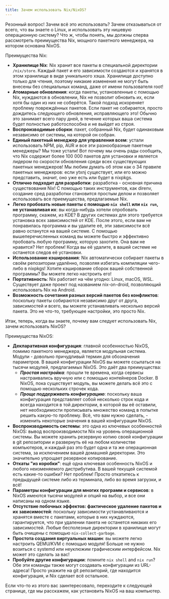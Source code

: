 ```yaml
---
title: Зачем использовать Nix/NixOS?
---
```


Резонный вопрос! Зачем всё это использовать? Зачем отказываться от всего, что вы знаете о Linux, и использовать эту нишевую операционную систему? Что ж, чтобы понять, мы должны сперва рассмотреть преимущества Nix, мощного пакетного менеджера, на котором основана NixOS.

Преимущества Nix:

- **Хранилище Nix**: Nix хранит все пакеты в специальной директории `/nix/store`. Каждый пакет и его зависимости создаются и хранятся в этом хранилище в виде уникального хэша. Хранилище доступно только для чтения, поэтому никакие изменения не могут быть внесены без специальных команд, даже от имени пользователя root!
- **Атомарные обновления**: когда пакеты, установленные с помощью Nix, нуждаются в обновлении, Nix не позволит обновить их, если хотя бы один из них не соберётся. Такой подход искореняет проблему повреждённых пакетов. Если пакет не собирается, просто дождитесь следующего обновления, исправляющего это! Обычно это занимает всего пару дней, в течение которых ваша система будет полностью работоспособна и не выйдет из строя.
- **Воспроизводимые сборки**: пакет, собранный Nix, будет одинаковым независимо от системы, на которой он собран.
- **Единый пакетный менеджер для управления всем**: устали использовать NPM, pip, AUR и все эти разнообразные пакетные менеджеры? Мы тоже устали! Вот почему мы очень рады сообщить, что Nix содержит более 100 000 пакетов для установки и является лидером по скорости обновления среди всех существующих пакетных менеджеров! Мы любим думать об этом как о 34 правиле пакетных менеджеров: если ytxnj существует, или его можно представить, значит, оно уже есть или будет в nixpkgs.
- **Отлично подходит для разработки**: разработка - основная причина существования Nix! С помощью таких инструментов, как direnv, создание сред разработки становится простым делом и позволяет использовать все приемущества, предлагаемые Nix.
- **Легко пробовать новые пакеты с помощью `nix shell` или `nix run`, не устанавливая их**: вы когда-нибудь хотели опробовать программу, скажем, из KDE? В других системах для этого требуется установка всех зависимостей от KDE. После этого, если вам не понравилась программа и вы удалите её, эти зависимости всё равно останутся на вашей системе. С помощью вышеперечисленных команд вы можете быстро и эффективно пробовать любую программу, которую захотите. Она вам не нравится? Нет проблем! Когда вы её удалите, в вашей системе не останется следов её установки.
- **Использование кэширования**: Nix автоматически собирает пакеты в своём репозитории удалённо, позволяя избегать компиляции чего-либо в nixpkgs! Хотите кэширование сборок вашей собственной программы? Вы можете легко настроить его!
- **Портативность**: Nix работает на чём угодно: Linux, macOS, WSL. Существует даже проект под названием nix-on-droid, позволяющий использовать Nix на Android.
- **Возможность сочетания разных версий пакетов без конфликтов**: поскольку пакеты собираются независимо друг от друга, зависимостей и всего, вы можете устанавливать несколько версий пакета. Это не что-то, требующее настройки, это просто Nix.

Итак, теперь, когда вы знаете, почему вам следует использовать Nix, зачем использовать NixOS?

Преимущества NixOS:

- **Декларативная конфигурация**: главной особенностью NixOS, помимо пакетного менеджера, является модульная система. Модули - довольно причудливый термин для обозначения параметров. В вашей конфигурации NixOS вы можете ссылаться на тысячи модулей, предлагаемых NixOS. Это даёт два преимущества:
  - **_Простая настройка_**: прошли те времена, когда сервисы настраивались вручную или с помощью контейнеров Docker. В NixOS, пока существует модуль, вы можете делать всё это с помощью нескольких строчек кода.
  - **_Проще поддерживать конфигурацию_**: поскольку ваша конфигурация представляет собой несколько строк кода и всегда находится в той директории, в которой вы её оставили, нет необходимости прописывать множество команд в попытке решить какую-то проблему. Всё, что вам нужно сделать, - изменить некоторые значения в вашей конфигурации NixOS.
- **Воспроизводимость системы**: это одна из ключевых особенностей NixOS: вывод воспроизводимости Nix на уровень операционной системы. Вы можете хранить резервную копию своей конфигурации в git репозитории и развернуть её на любом количестве компьютеров, и каждый раз это будет одна и та же операционная система, за исключением вашей домашней директории. Это значительно упрощает резервное копирование.
- **Откаты "из коробки"**: ещё одна ключевая особенность NixOS и любого неизменяемого дистрибутива. В вашей текущей системой есть какие-то ошибки? Нет проблем! Просто откатитесь к предыдущей системе либо из терминала, либо во время загрузки, и всё!
- **Параметры конфигурации для многих программ и сервисов**: в NixOS имеются тысячи модулей и опций на выбор, и все они написаны на одном языке.
- **Отсутствие побочных эффектов: фактическое удаление пакетов и их зависимостей**: поскольку зависимости устанавливаются и хранятся вместе с пакетами, которые в них нуждаются, гарантируется, что при удалении пакета не останется никаких его зависимостей. Любые бесполезные директории в хранилище могут быть очищены с помощью `nix-collect-garbage`.
- **Простота создания виртуальных машин**: вы можете легко настроить QEMU/KVM с помощью модуля! Больше не нужно возиться с systemd или неуклюжим графическим интерфейсом. Nix может это сделать за вас!
- **Пробуйте другие конфигурации**: помните `nix shell` and `nix run`? Обе эти команды также могут создавать конфигурации из URL-адреса! Просто укажите на git репозиторий, где находится конфигурация, и Nix сделает всё остальное.

Если что-то из этого вас заинтересовало, переходите к следующей странице, где мы расскажем, как установить NixOS на ваш компьютер.
